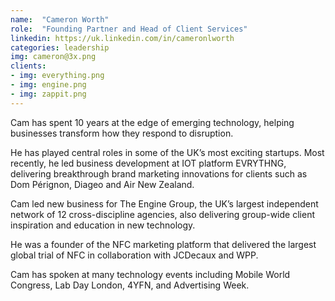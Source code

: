 ```yaml
---
name:  "Cameron Worth"
role:  "Founding Partner and Head of Client Services"
linkedin: https://uk.linkedin.com/in/cameronlworth
categories: leadership
img: cameron@3x.png
clients:
- img: everything.png
- img: engine.png
- img: zappit.png
---
```

Cam has spent 10 years at the edge of emerging technology, helping businesses transform how they respond to disruption.

He has played central roles in some of the UK’s most exciting startups. Most recently, he led business development at IOT platform EVRYTHNG, delivering breakthrough brand marketing innovations for clients such as Dom Pérignon, Diageo and Air New Zealand.

Cam led new business for The Engine Group, the UK’s largest independent network of 12 cross-discipline agencies, also delivering group-wide client inspiration and education in new technology. 

He was a founder of the NFC marketing platform that delivered the largest global trial of NFC in collaboration with JCDecaux and WPP.

Cam has spoken at many technology events including Mobile World Congress, Lab Day London, 4YFN, and Advertising Week.
